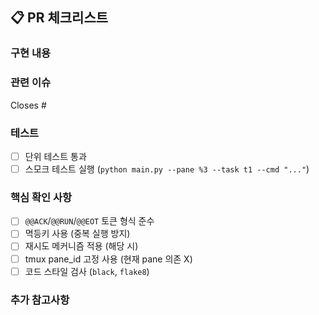 ## 📋 PR 체크리스트

### 구현 내용
<!-- 간단히 설명 -->

### 관련 이슈
Closes #

### 테스트
- [ ] 단위 테스트 통과
- [ ] 스모크 테스트 실행 (`python main.py --pane %3 --task t1 --cmd "..."`)

### 핵심 확인 사항
- [ ] `@@ACK`/`@@RUN`/`@@EOT` 토큰 형식 준수
- [ ] 멱등키 사용 (중복 실행 방지)
- [ ] 재시도 메커니즘 적용 (해당 시)
- [ ] tmux pane_id 고정 사용 (현재 pane 의존 X)
- [ ] 코드 스타일 검사 (`black`, `flake8`)

### 추가 참고사항
<!-- 리뷰어가 알아야 할 내용 -->